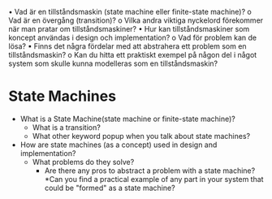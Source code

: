 • Vad är en tillståndsmaskin (state machine eller finite-state machine)?
o Vad är en övergång (transition)?
o Vilka andra viktiga nyckelord förekommer när man pratar om
tillståndsmaskiner?
• Hur kan tillståndsmaskiner som koncept användas i design och implementation?
o Vad för problem kan de lösa?
▪ Finns det några fördelar med att abstrahera ett problem som en
tillståndsmaskin?
o Kan du hitta ett praktiskt exempel på någon del i något system som skulle
kunna modelleras som en tillståndsmaskin?

# State Machines

* What is a State Machine(state machine or finite-state machine)?
    * What is a transition?
    * What other keyword popup when you talk about state machines?
* How are state machines (as a concept) used in design and implementation?
    * What problems do they solve?
        * Are there any pros to abstract a problem with a state machine?
    *Can you find a practical example of any part in your system that could be "formed" as a state machine?